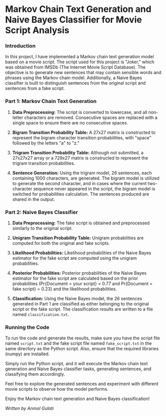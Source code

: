# Markov Chain Text Generation and Naive Bayes Classifier for Movie Script Analysis

### Introduction
In this project, I have implemented a Markov chain text generation model based on a movie script. The script used for this project is "Joker," which was obtained from IMSDb (The Internet Movie Script Database). The objective is to generate new sentences that may contain sensible words and phrases using the Markov chain model. Additionally, a Naive Bayes classifier is built to distinguish sentences from the original script and sentences from a fake script.

### Part 1: Markov Chain Text Generation
1. **Data Preprocessing:** The script is converted to lowercase, and all non-letter characters are removed. Consecutive spaces are replaced with a single space to ensure there are no consecutive spaces.

2. **Bigram Transition Probability Table:** A 27x27 matrix is constructed to represent the bigram character transition probabilities, with "space" followed by the letters "a" to "z."

3. **Trigram Transition Probability Table:** Although not submitted, a 27x27x27 array or a 729x27 matrix is constructed to represent the trigram transition probabilities. 

4. **Sentence Generation:** Using the trigram model, 26 sentences, each containing 1000 characters, are generated. The bigram model is utilized to generate the second character, and in cases where the current two-character sequence never appeared in the script, the bigram model is switched for probabilities calculation. The sentences produced are shared in the output.

### Part 2: Naive Bayes Classifier
1. **Data Preprocessing:** The fake script is obtained and preprocessed similarly to the original script.

2. **Unigram Transition Probability Table:** Unigram probabilities are computed for both the original and fake scripts.

3. **Likelihood Probabilities:** Likelihood probabilities of the Naive Bayes estimator for the fake script are computed using the unigram probabilities.

4. **Posterior Probabilities:** Posterior probabilities of the Naive Bayes estimator for the fake script are calculated based on the prior probabilities (Pr{Document = your script} = 0.77 and Pr{Document = fake script} = 0.23) and the likelihood probabilities.

5. **Classification:** Using the Naive Bayes model, the 26 sentences generated in Part 1 are classified as either belonging to the original script or the fake script. The classification results are written to a file named `classification.txt`.

### Running the Code
To run the code and generate the results, make sure you have the script file named `script.txt` and the fake script file named `fake_script.txt` in the same directory as the Python script. Also, ensure that the required libraries (numpy) are installed.

Simply run the Python script, and it will execute the Markov chain text generation and Naive Bayes classifier tasks, generating sentences, and classifying them accordingly.

Feel free to explore the generated sentences and experiment with different movie scripts to observe how the model performs.

Enjoy the Markov chain text generation and Naive Bayes classification!

*Written by Anmol Gulati*
